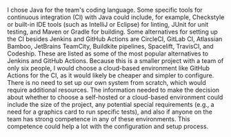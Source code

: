 I chose Java for the team's coding language. Some specific tools for continuous integration (CI) with Java could include, for example, Checkstyle or built-in IDE tools (such as IntelliJ or Eclipse) for linting, JUnit for unit testing, and Maven or Gradle for building. 
Some alternatives for setting up the CI besides Jenkins and GitHub Actions are CircleCI, GitLab CI, Atlassian Bamboo, JetBrains TeamCity, Buildkite pipelines, Spacelift, TravisCI, and Codeship. These are listed as some of the most popular alternatives to Jenkins and GitHub Actions. 
Because this is a smaller project with a team of only six people, I would choose a cloud-based environment like GitHub Actions for the CI, as it would likely be cheaper and simpler to configure. There is no need to set up our own system from scratch, which would require additional resources. The information needed to make the decision about whether to choose a self-hosted or a cloud-based environment could include the size of the project, any potential special requirements (e.g., a need for a graphics card to run specific tests), and also if anyone on the team has strong competence in any of these environments. This competence could help a lot with the configuration and setup process.
